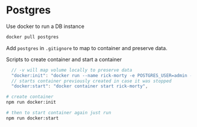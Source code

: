 # Postgres

Use docker to run a DB instance

```bash
docker pull postgres
```

Add `postgres` in `.gitignore` to map to container and preserve data.

Scripts to create container and start a container

```js
  // -v will map volume locally to preserve data
  "docker:init": "docker run --name rick-morty -e POSTGRES_USER=admin -e POSTGRES_PASSWORD=Admin1234 -e POSTGRES_DB=rickmorty -p 5432:5432 -v ./postgres:/var/lib/postgresql/ -d postgres",
  // starts container previously created in case it was stopped
  "docker:start": "docker container start rick-morty",
```

```bash
# create container
npm run docker:init

# then to start container again just run
npm run docker:start
```
